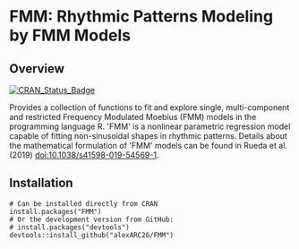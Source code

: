 # FMM: Rhythmic Patterns Modeling by FMM Models

## Overview

[![CRAN_Status_Badge](https://www.r-pkg.org/badges/version/FMM)](https://cran.r-project.org/package=FMM)

Provides a collection of functions to fit and explore single, multi-component and restricted Frequency Modulated Moebius (FMM) models in the programming language R. 'FMM' is a nonlinear parametric regression model capable of fitting non-sinusoidal shapes in rhythmic patterns. Details about the mathematical formulation of 'FMM' models can be found in Rueda et al. (2019) <doi:10.1038/s41598-019-54569-1>.

## Installation

```
# Can be installed directly from CRAN
install.packages("FMM")
# Or the development version from GitHub:
# install.packages("devtools")
devtools::install_github("alexARC26/FMM")
```
